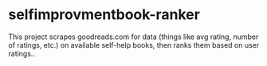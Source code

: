 # selfimprovmentbook-ranker
This project scrapes goodreads.com for data (things like avg rating, number of ratings, etc.) on available self-help books, then ranks them based on user ratings..
